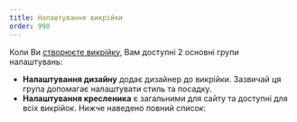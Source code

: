 ```yaml
---
title: Налаштування викрійки
order: 998
---
```


Коли Ви [створюєте викрійку](/create/), Вам доступні 2 основні групи налаштувань:

- **Налаштування дизайну** додає дизайнер до викрійки. Зазвичай ця група допомагає налаштувати стиль та посадку.
- **Налаштування кресленика** є загальними для сайту та доступні для всіх викрійок. Нижче наведено повний список:

<ReadMore list />
